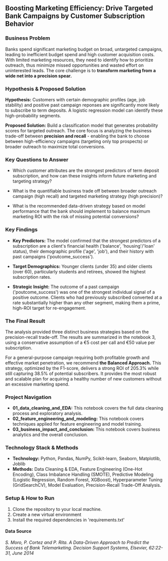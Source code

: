 ## **Boosting Marketing Efficiency: Drive Targeted Bank Campaigns by Customer Subscription Behavior**

### **Business Problem**
Banks spend significant marketing budget on broad, untargeted campaigns, leading to inefficient budget spend and high customer acquisition costs. With limited marketing resources, they need to identify how to prioritize outreach, thus minimize missed opportunities and wasted effort on uninterested leads. The core challenge is to **transform marketing from a wide net into a precision spear.**

### **Hypothesis & Proposed Solution**
**Hypothesis:** Customers with certain demographic profiles (age, job stability) and positive past campaign reponses are significantly more likely to subscribe to term deposits. A logistic regression model can identify these high-probability segments.

**Proposed Solution:** Build a classification model that generates probability scores for targeted outreach. The core focus is analyzing the business trade-off between **precision and recall** - enabling the bank to choose between high-efficiency campaigns (targeting only top prospects) or broader outreach to maximize total conversions.

### **Key Questions to Answer**
- Which customer attributes are the strongest predictors of term deposit subscription, and how can these insights inform future marketing and targeting strategy?

- What is the quantifiable business trade off between broader outreach campaign (high recall) and targeted marketing strategy (high precision)?

- What is the recommended data-driven strategy based on model performance that the bank should implement to balance maximum marketing ROI with the risk of missing potential conversions?

### **Key Findings**
- **Key Predictors:** The model confirmed that the strongest predictors of a subscription are a client's financial health ('balance', 'housing'/'loan' status), their demographic profile ('age', 'job'), and their history with past campaigns ('poutcome_success'). 

- **Target Demographics:** Younger clients (under 35) and older clients (over 60), particularly students and retirees, showed the highest subscription rates.

- **Strategic Insight:** The outcome of a past campaign ('poutcome_success') was one of the strongest individual signal of a positive outcome. Clients who had previously subscribed converted at a rate substantially higher than any other segment, making them a prime, high-ROI target for re-engagement.

### **The Final Result**

The analysis provided three distinct business strategies based on the precision-recall trade-off. The results are summarized in the notebook 3, using a conservative assumption of a €5 cost per call and €50 value per subscription. 

For a general-purpose campaign requiring both profitable growth and effective market penetration, we recommend **the Balanced Approach.** This strategy, optimized by the F1-score, delivers a strong ROI of 205.3% while still capturing 38.5% of potential subscribers. It provides the most robust and scalable plan for acquiring a healthy number of new customers without an excessive marketing spend.

### **Project Navigation**
- **01_data_cleaning_and_EDA:** This notebook covers the full data cleaning process and exploratory analysis. 
- **02_feature_engineering_and_modeling:** This notebook covers techniques applied for feature engineering and model training.
- **03_business_impact_and_conclusion:** This notebook covers business analytics and the overall conclusion.

### **Technology Stack & Methods**
- **Technology:** Python, Pandas, NumPy, Scikit-learn, Seaborn, Matplotlib, Joblib
- **Methods:** Data Cleaning & EDA, Feature Engineering (One-Hot Encoding), Class Imbalance Handling (SMOTE), Predictive Modeling (Logistic Regression, Random Forest, XGBoost), Hyperparameter Tuning (GridSearchCV), Model Evaluation, Precision-Recall Trade-Off Analysis.

### **Setup & How to Run**
1. Clone the repository to your local machine.
2. Create a new virtual environment
3. Install the required dependencies in 'requirements.txt'

#### Data Source

*S. Moro, P. Cortez and P. Rita. A Data-Driven Approach to Predict the Success of Bank Telemarketing. Decision Support Systems, Elsevier, 62:22-31, June 2014*